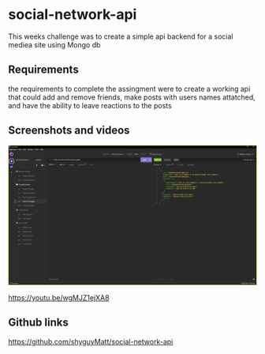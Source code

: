 # social-network-api
This weeks challenge was to create a simple api backend for a social mediea site using Mongo db

## Requirements
the requirements to complete the assingment were to create a working api that could add and remove friends, make posts with users names attatched, and have the ability to leave reactions to the posts

## Screenshots and videos
![Screenshot1](./images/Capture.PNG)


https://youtu.be/wgMJZ1ejXA8

## Github links
https://github.com/shyguyMatt/social-network-api